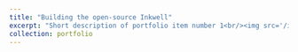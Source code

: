 ```yaml
---
title: "Building the open-source Inkwell"
excerpt: "Short description of portfolio item number 1<br/><img src='/images/500x300.png'>"
collection: portfolio
---
```

